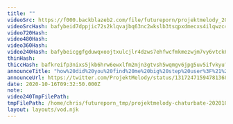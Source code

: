 ```yaml
---
title: ""
videoSrc: https://f000.backblazeb2.com/file/futureporn/projektmelody_2020-10-16_23-37-21.mkv
videoSrcHash: bafybeid7dppjic72s2klqvajbq63nc2wkslb3tsqpxdmecxs4ilqwzc4qm?filename=projektmelody-chaturbate-20201016T233250Z-source.mp4
video720Hash: 
video480Hash: 
video360Hash: 
video240Hash: bafybeicggfgduwqxoojtxulcjlr4dzws7ehfwcfmkmezwjm7vy6vtck6lq?filename=projektmelody-chaturbate-20201016T233250Z-240p.mp4
thinHash: 
thiccHash: bafkreifp3nixs5jkb6hrw6ewxlfm2mjn3gtvsh5wqmgv6jpg5uv5ifvkyu?filename=20201016T233250Z-thicc.jpg
announceTitle: "how%20did%20you%20find%20me%20big%20step%20user%3F%21%20%3E.%3C"
announceUrl: https://twitter.com/ProjektMelody/status/1317247159478136832
date: 2020-10-16T09:32:50.000Z
note: 
video240TmpFilePath: 
tmpFilePath: /home/chris/futureporn_tmp/projektmelody-chaturbate-20201016T233250Z-source.mp4
layout: layouts/vod.njk
---
```

